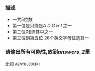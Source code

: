 ### 描述

* 一共5位数
* 第一位是只能是*A D G H I* 之一 
* 第二位0到9其中之一
* 第三位到第五位 26个英文字母任选其一


### 请输出所有可能性,放到*answers_2*里

  比如 `A2NYH,D3CHH`

